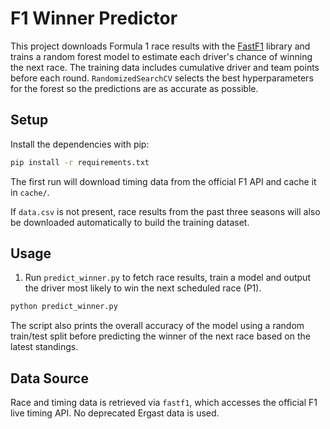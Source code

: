 # F1 Winner Predictor

This project downloads Formula 1 race results with the
[FastF1](https://github.com/theOehrly/Fast-F1) library and trains a random
forest model to estimate each driver's chance of winning the next race. The
training data includes cumulative driver and team points before each round.
`RandomizedSearchCV` selects the best hyperparameters for the forest so the
predictions are as accurate as possible.

## Setup

Install the dependencies with pip:

```bash
pip install -r requirements.txt
```

The first run will download timing data from the official F1 API and cache it in
`cache/`.

If `data.csv` is not present, race results from the past three seasons will also
be downloaded automatically to build the training dataset.

## Usage

1. Run `predict_winner.py` to fetch race results, train a model and output the
   driver most likely to win the next scheduled race (P1).

```bash
python predict_winner.py
```

The script also prints the overall accuracy of the model using a random
train/test split before predicting the winner of the next race based on the
latest standings.


## Data Source

Race and timing data is retrieved via `fastf1`, which accesses the official F1
live timing API. No deprecated Ergast data is used.
